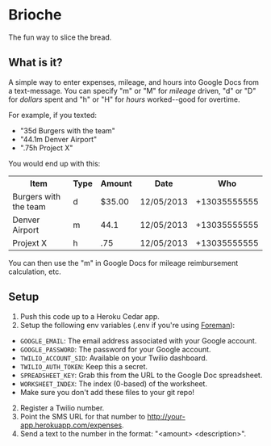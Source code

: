 # Brioche

The fun way to slice the bread.

## What is it?

A simple way to enter expenses, mileage, and hours into Google Docs from a text-message.  You can specify "m" or "M" for *mileage* driven, "d" or "D" for *dollars* spent and "h" or "H" for *hours* worked--good for overtime.

For example, if you texted:

* "35d Burgers with the team"
* "44.1m Denver Airport"
* ".75h Project X"

You would end up with this:

<table>
  <tr>
    <th>Item</th>
    <th>Type</th>
    <th>Amount</th>
    <th>Date</th>
    <th>Who</th>
  </tr>
  <tr>
    <td>Burgers with the team</td>
    <td>d</td>
    <td>$35.00</td>
    <td>12/05/2013</td>
    <td>+13035555555</td>
  </tr>
  <tr>
    <td>Denver Airport</td>
    <td>m</td>
    <td>44.1</td>
    <td>12/05/2013</td>
    <td>+13035555555</td>
  </tr>
  <tr>
    <td>Projext X</td>
    <td>h</td>
    <td>.75</td>
    <td>12/05/2013</td>
    <td>+13035555555</td>
  </tr>
</table>

You can then use the "m" in Google Docs for mileage reimbursement calculation, etc.


## Setup

1. Push this code up to a Heroku Cedar app.
2. Setup the following env variables (.env if you're using [Foreman][1]):
  * `GOOGLE_EMAIL`: The email address associated with your Google account.
  * `GOOGLE_PASSWORD`: The password for your Google account.
  * `TWILIO_ACCOUNT_SID`: Available on your Twilio dashboard.
  * `TWILIO_AUTH_TOKEN`: Keep this a secret.
  * `SPREADSHEET_KEY`: Grab this from the URL to the Google Doc spreadsheet.
  * `WORKSHEET_INDEX`: The index (0-based) of the worksheet.
  * Make sure you don't add these files to your git repo!
2. Register a Twilio number.
3. Point the SMS URL for that number to http://your-app.herokuapp.com/expenses.
4. Send a text to the number in the format: "\<amount\> \<description\>".

[1]: https://devcenter.heroku.com/articles/procfile#developing_locally_with_foreman
